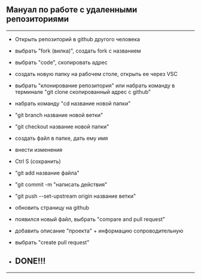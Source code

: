 ## Мануал по работе с удаленными репозиториями
---

* Открыть репозиторий в github другого человека

* выбрать "fork (вилка)", создать fork с названием

* выбрать "code", скопировать адрес

* создать новую папку на рабочем столе, открыть ее через VSC

* выбрать "клонирование репозитория" или набрать команду в терминале "git clone скопированный адрес с github"

* набрать команду "cd название новой папки"

* "git branch название новой ветки"

* "git checkout название новой папки"

* создать файл в папке, дать ему имя

* внести изменения 

* Ctrl S (сохранить)

* "git add название файла"

* "git commit -m "написать действия"

* "git push --set-upstream origin название ветки"

* обновить страницу на github

* появился новый файл, выбрать "compare and pull request"

* добавить описание "проекта" + информацию сопроводительную

* выбрать "create pull request"

* ## DONE!!!
---